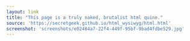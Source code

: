 ```yaml
---
layout: link
title: "This page is a truly naked, brutalist html quine."
source: 'https://secretgeek.github.io/html_wysiwyg/html.html'
screenshot: 'screenshots/e02484a7-22f4-449f-95bf-9bad4fdbe529.jpg'
---
```


